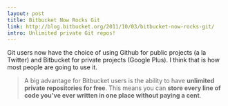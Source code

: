 ```yaml
---
layout: post
title: Bitbucket Now Rocks Git
link: http://blog.bitbucket.org/2011/10/03/bitbucket-now-rocks-git/
intro: Unlimited private Git repos!
---
```


Git users now have the choice of using Github for public projects (a la Twitter) 
and Bitbucket for private projects (Google Plus). I think that is how most 
people are going to use it.

> A big advantage for Bitbucket users is the ability to have **unlimited private 
> repositories for free**. This means you can **store every line of code you've 
> ever written in one place without paying a cent**.

